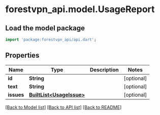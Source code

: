# forestvpn_api.model.UsageReport

## Load the model package
```dart
import 'package:forestvpn_api/api.dart';
```

## Properties
Name | Type | Description | Notes
------------ | ------------- | ------------- | -------------
**id** | **String** |  | [optional] 
**text** | **String** |  | [optional] 
**issues** | [**BuiltList&lt;UsageIssue&gt;**](UsageIssue.md) |  | [optional] 

[[Back to Model list]](../README.md#documentation-for-models) [[Back to API list]](../README.md#documentation-for-api-endpoints) [[Back to README]](../README.md)


